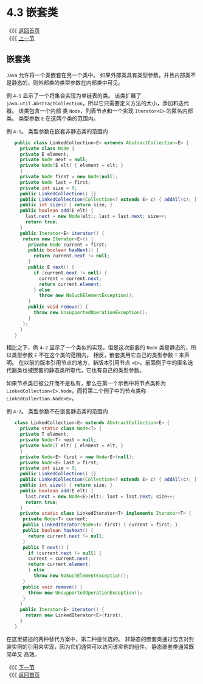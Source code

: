 # 4.3 嵌套类

《《《 [返回首页](../../)  
《《《 [上一节](4.2-jing-tai-cheng-yuan.md)

## 嵌套类

`Java` 允许将一个类嵌套在另一个类中。 如果外部类具有类型参数，并且内部类不是静态的，则外部类的类型参数在内部类中可见。

例 `4-1` 显示了一个将集合实现为单链表的类。 该类扩展了 `java.util.AbstractCollection`，所以它只需要定义方法的大小，添加和迭代器。 该类包含一个内部 类 `Node`，列表节点和一个实现 `Iterator<E>` 的匿名内部类。 类型参数 `E` 在这两个类的范围内。

例 `4-1`。 类型参数在嵌套非静态类的范围内

```java
   public class LinkedCollection<E> extends AbstractCollection<E> {
     private class Node {
     private E element;
     private Node next = null;
     private Node(E elt) { element = elt; }
     }
     private Node first = new Node(null);
     private Node last = first;
     private int size = 0;
     public LinkedCollection() {}
     public LinkedCollection(Collection<? extends E> c) { addAll(c); }
     public int size() { return size; }
     public boolean add(E elt) {
       last.next = new Node(elt); last = last.next; size++;
       return true;
     }
     public Iterator<E> iterator() {
      return new Iterator<E>() {
        private Node current = first;
        public boolean hasNext() {
          return current.next != null;
        }
        public E next() {
          if (current.next != null) {
            current = current.next;
            return current.element;
          } else 
            throw new NoSuchElementException();
        }
        public void remove() {
          throw new UnsupportedOperationException();
        }
      };
     }
   }
```

相比之下，例 `4-2` 显示了一个类似的实现，但是这次嵌套的 `Node` 类是静态的，所以类型参数 `E` 不在这个类的范围内。 相反，嵌套类用它自己的类型参数 `T` 来声明。 在以前的版本引用节点的地方，新版本引用节点 `<E>`。前面例子中的匿名迭代器类也被嵌套的静态类所取代，它也有自己的类型参数。

如果节点类已被公开而不是私有，那么在第一个示例中将节点类称为 `LinkedCollection<E>.Node`，而将第二个例子中的节点类称 `LinkedCollection.Node<E>`。

例 `4-2`。 类型参数不在嵌套静态类的范围内

```java
   class LinkedCollection<E> extends AbstractCollection<E> {
     private static class Node<T> {
     private T element;
     private Node<T> next = null;
     private Node(T elt) { element = elt; }
     }
     private Node<E> first = new Node<E>(null);
     private Node<E> last = first;
     private int size = 0;
     public LinkedCollection() {}
     public LinkedCollection(Collection<? extends E> c) { addAll(c); }
     public int size() { return size; }
     public boolean add(E elt) {
       last.next = new Node<E>(elt); last = last.next; size++;
       return true;
     }
     private static class LinkedIterator<T> implements Iterator<T> {
      private Node<T> current;
      public LinkedIterator(Node<T> first) { current = first; }
      public boolean hasNext() {
        return current.next != null;
      }
      public T next() {
        if (current.next != null) {
        current = current.next;
        return current.element;
        } else 
          throw new NoSuchElementException();
      }
      public void remove() {
        throw new UnsupportedOperationException();
      }
     }
     public Iterator<E> iterator() {
       return new LinkedIterator<E>(first);
     }
   }
```

在这里描述的两种替代方案中，第二种是优选的。 非静态的嵌套类通过包含对封装实例的引用来实现，因为它们通常可以访问该实例的组件。 静态嵌套类通常既简单又 高效。

《《《 [下一节](4.4-ca-chu-de-gong-zuo-yuan-li.md)  
《《《 [返回首页](../../)

